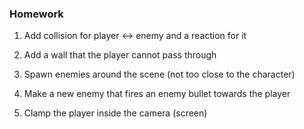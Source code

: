 ### Homework

1. Add collision for player <-> enemy and a reaction for it

2. Add a wall that the player cannot pass through

3. Spawn enemies around the scene (not too close to the character)

4. Make a new enemy that fires an enemy bullet towards the player

5. Clamp the player inside the camera (screen)

